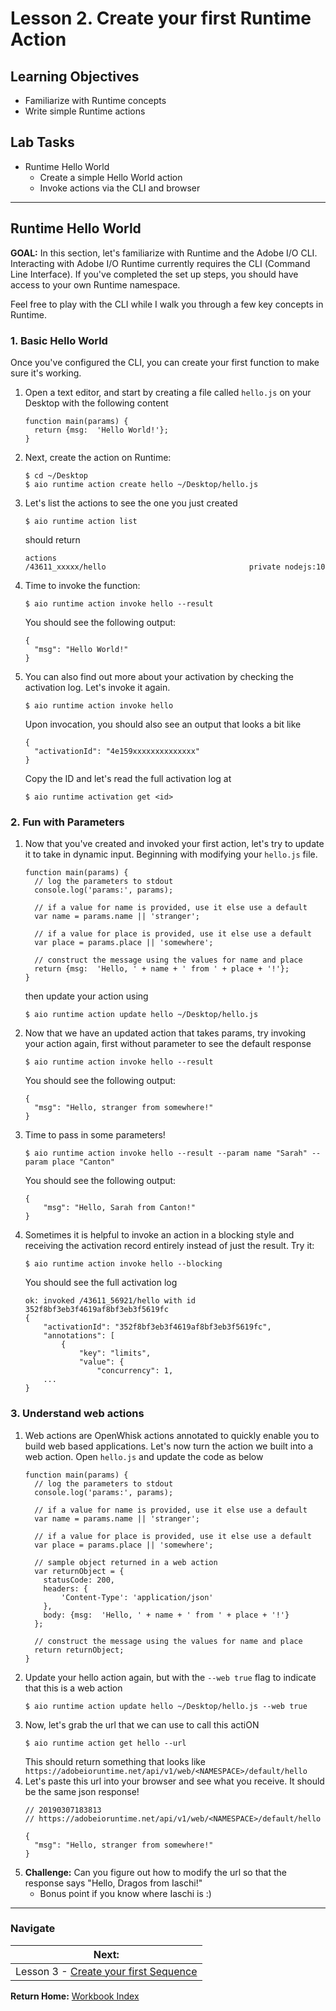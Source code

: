 # Lesson 2. Create your first Runtime Action

## Learning Objectives

- Familiarize with Runtime concepts
- Write simple Runtime actions

## Lab Tasks

- Runtime Hello World
    - Create a simple Hello World action
    - Invoke actions via the CLI and browser

---

## Runtime Hello World
**GOAL:** In this section, let's familiarize with Runtime and the Adobe I/O CLI. Interacting with Adobe I/O Runtime currently requires the CLI (Command Line Interface). If you've completed the set up steps, you should have access to your own Runtime namespace. 

Feel free to play with the CLI while I walk you through a few key concepts in Runtime. 

### 1. Basic Hello World
Once you've configured the CLI, you can create your first function to make sure it's working. 

1. Open a text editor, and start by creating a file called `hello.js` on your Desktop with the following content
    ```
    function main(params) {
      return {msg:  'Hello World!'};
    }
    ```

1. Next, create the action on Runtime: 
    ```
    $ cd ~/Desktop
    $ aio runtime action create hello ~/Desktop/hello.js
    ```
1. Let's list the actions to see the one you just created
    ```
    $ aio runtime action list
    ```
    should return
    ```
    actions                                                             
    /43611_xxxxx/hello                                private nodejs:10 
    ```
1. Time to invoke the function:
    ```
    $ aio runtime action invoke hello --result
    ```
    You should see the following output:
    ```
    {
      "msg": "Hello World!"
    }
    ```
1. You can also find out more about your activation by checking the activation log. Let's invoke it again.
    ```
    $ aio runtime action invoke hello
    ```
    Upon invocation, you should also see an output that looks a bit like
    ```
    {
      "activationId": "4e159xxxxxxxxxxxxxx"
    }
    ```
    Copy the ID and let's read the full activation log at 
    ```
    $ aio runtime activation get <id>
    ```

### 2. Fun with Parameters
1. Now that you've created and invoked your first action, let's try to update it to take in dynamic input. Beginning with modifying your `hello.js` file.
    ```
    function main(params) {
      // log the parameters to stdout
      console.log('params:', params);
    
      // if a value for name is provided, use it else use a default
      var name = params.name || 'stranger';
    
      // if a value for place is provided, use it else use a default
      var place = params.place || 'somewhere';
    
      // construct the message using the values for name and place
      return {msg:  'Hello, ' + name + ' from ' + place + '!'};
    }
    ```
    then update your action using 
    ```
    $ aio runtime action update hello ~/Desktop/hello.js
    ```
1. Now that we have an updated action that takes params, try invoking your action again, first without parameter to see the default response
    ```
    $ aio runtime action invoke hello --result
    ```
    You should see the following output:
    ```
    {
      "msg": "Hello, stranger from somewhere!"
    }
    ```
1. Time to pass in some parameters!
    ```
    $ aio runtime action invoke hello --result --param name "Sarah" --param place "Canton"
    ```
    You should see the following output:
    ```
    {
        "msg": "Hello, Sarah from Canton!"
    }
    ```
1. Sometimes it is helpful to invoke an action in a blocking style and receiving the activation record entirely instead of just the result. Try it:
    ```
    $ aio runtime action invoke hello --blocking
    ```
    You should see the full activation log
    ```
    ok: invoked /43611_56921/hello with id 352f8bf3eb3f4619af8bf3eb3f5619fc
    {
        "activationId": "352f8bf3eb3f4619af8bf3eb3f5619fc",
        "annotations": [
            {
                "key": "limits",
                "value": {
                    "concurrency": 1,
        ...
    }

    ```
### 3. Understand web actions
1. Web actions are OpenWhisk actions annotated to quickly enable you to build web based applications. Let's now turn the action we built into a web action. Open `hello.js` and update the code as below
    ```
    function main(params) {
      // log the parameters to stdout
      console.log('params:', params);
    
      // if a value for name is provided, use it else use a default
      var name = params.name || 'stranger';
    
      // if a value for place is provided, use it else use a default
      var place = params.place || 'somewhere';
      
      // sample object returned in a web action
      var returnObject = {
        statusCode: 200,
        headers: {
            'Content-Type': 'application/json'
        },
        body: {msg:  'Hello, ' + name + ' from ' + place + '!'}
      };
    
      // construct the message using the values for name and place
      return returnObject;
    }
    ```
1. Update your hello action again, but with the `--web true` flag to indicate that this is a web action
    ```
    $ aio runtime action update hello ~/Desktop/hello.js --web true
    ```
1. Now, let's grab the url that we can use to call this actiON
    ```
    $ aio runtime action get hello --url
    ```
    This should return something that looks like ```https://adobeioruntime.net/api/v1/web/<NAMESPACE>/default/hello```
1. Let's paste this url into your browser and see what you receive. It should be the same json response!
    ```
    // 20190307183813
    // https://adobeioruntime.net/api/v1/web/<NAMESPACE>/default/hello
    
    {
      "msg": "Hello, stranger from somewhere!"
    }
    ```
1. **Challenge:** Can you figure out how to modify the url so that the response says "Hello, Dragos from Iaschi!"
    - Bonus point if you know where Iaschi is :)
---

### Navigate

| **Next:**                                                        |
| ---------------------------------------------------------------- |
| Lesson 3 - [Create your first Sequence](chapter-3.md) |

**Return Home:** [Workbook Index](../README.md)
